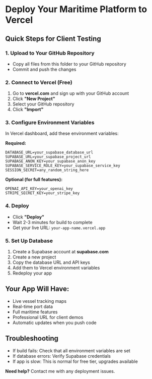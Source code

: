 # Deploy Your Maritime Platform to Vercel

## Quick Steps for Client Testing

### 1. Upload to Your GitHub Repository
- Copy all files from this folder to your GitHub repository
- Commit and push the changes

### 2. Connect to Vercel (Free)
1. Go to **vercel.com** and sign up with your GitHub account
2. Click **"New Project"**
3. Select your GitHub repository
4. Click **"Import"**

### 3. Configure Environment Variables
In Vercel dashboard, add these environment variables:

**Required:**
```
DATABASE_URL=your_supabase_database_url
SUPABASE_URL=your_supabase_project_url  
SUPABASE_ANON_KEY=your_supabase_anon_key
SUPABASE_SERVICE_ROLE_KEY=your_supabase_service_key
SESSION_SECRET=any_random_string_here
```

**Optional (for full features):**
```
OPENAI_API_KEY=your_openai_key
STRIPE_SECRET_KEY=your_stripe_key
```

### 4. Deploy
- Click **"Deploy"**
- Wait 2-3 minutes for build to complete
- Get your live URL: `your-app-name.vercel.app`

### 5. Set Up Database
1. Create a Supabase account at **supabase.com**
2. Create a new project
3. Copy the database URL and API keys
4. Add them to Vercel environment variables
5. Redeploy your app

## Your App Will Have:
- Live vessel tracking maps
- Real-time port data
- Full maritime features
- Professional URL for client demos
- Automatic updates when you push code

## Troubleshooting
- If build fails: Check that all environment variables are set
- If database errors: Verify Supabase credentials
- If app is slow: This is normal for free tier, upgrades available

**Need help?** Contact me with any deployment issues.
